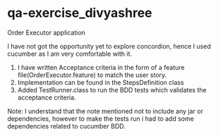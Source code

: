 # qa-exercise_divyashree
Order Executor application

I have not got the opportunity yet to explore concordion, hence I used cucumber as I am very comfortable with it.
1. I have written Acceptance criteria in the form of a feature file(OrderExecutor.feature) to match the user story.
2. Implementation can be found in the StepsDefinition class
3. Added TestRunner.class to run the BDD tests which validates the acceptance criteria.


Note: I understand that the note mentioned not to include any jar or dependencies, however to make the tests run i had to add some dependencies related to cucumber BDD.
